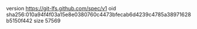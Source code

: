 version https://git-lfs.github.com/spec/v1
oid sha256:010a94f4f03a15e8e0380760c4473bfecab6d4239c4785a38971628b5150f442
size 57569
